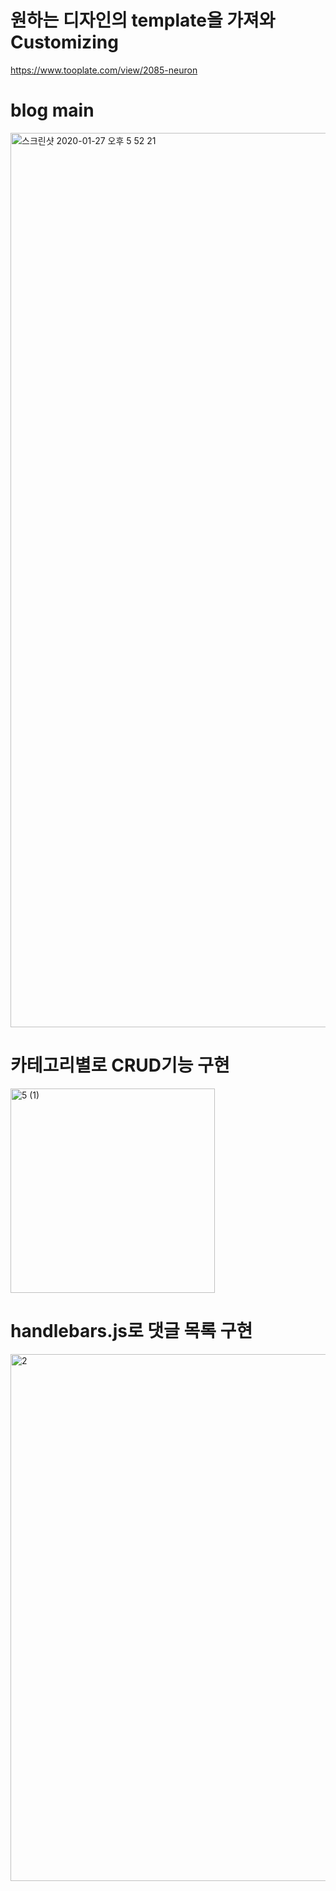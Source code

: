 # 원하는 디자인의 template을 가져와 Customizing
https://www.tooplate.com/view/2085-neuron

# blog main
<img width="1431" alt="스크린샷 2020-01-27 오후 5 52 21" src="https://user-images.githubusercontent.com/33336934/88947012-e971d680-d2ca-11ea-8f0f-957383b2c82c.png">

# 카테고리별로 CRUD기능 구현
<img width="327" alt="5 (1)" src="https://user-images.githubusercontent.com/33336934/88946713-8bdd8a00-d2ca-11ea-9365-7a389e3c8dfd.png">

# handlebars.js로 댓글 목록 구현
<img width="843" alt="2" src="https://user-images.githubusercontent.com/33336934/88946885-c0514600-d2ca-11ea-9ac5-2cd6006938f5.png">

